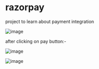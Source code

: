 # razorpay
project to learn about payment integration

 ![image](https://github.com/DeeptiDaisy/razorpay/assets/109961309/5c8a4d78-b67b-444d-b47e-d09b77563b30)

after clicking on pay button:-

![image](https://github.com/DeeptiDaisy/razorpay/assets/109961309/22d5e595-0fd0-4255-bddb-e4c34c046e4b)


![image](https://github.com/DeeptiDaisy/razorpay/assets/109961309/f35e70b2-cdc3-4bad-8578-43b64ce91183)


